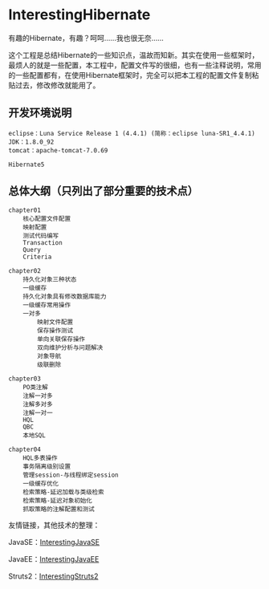 # InterestingHibernate

有趣的Hibernate，有趣？呵呵……我也很无奈……

这个工程是总结Hibernate的一些知识点，温故而知新。其实在使用一些框架时，最烦人的就是一些配置，本工程中，配置文件写的很细，也有一些注释说明，常用的一些配置都有，在使用Hibernate框架时，完全可以把本工程的配置文件复制粘贴过去，修改修改就能用了。

## 开发环境说明
	eclipse：Luna Service Release 1 (4.4.1) (简称：eclipse luna-SR1_4.4.1)
	JDK：1.8.0_92
	tomcat：apache-tomcat-7.0.69

	Hibernate5

## 总体大纲（只列出了部分重要的技术点）
	chapter01
		核心配置文件配置
		映射配置
		测试代码编写
		Transaction
		Query
		Criteria
		
	chapter02
		持久化对象三种状态
		一级缓存
		持久化对象具有修改数据库能力
		一级缓存常用操作
		一对多
			映射文件配置
			保存操作测试
			单向关联保存操作
			双向维护分析与问题解决
			对象导航
			级联删除
			
	chapter03
		PO类注解
		注解一对多
		注解多对多
		注解一对一
		HQL
		QBC
		本地SQL
		
	chapter04
		HQL多表操作
		事务隔离级别设置
		管理session-与线程绑定session
		一级缓存优化
		检索策略-延迟加载与类级检索
		检索策略-延迟对象初始化
		抓取策略的注解配置和测试

友情链接，其他技术的整理：
	
JavaSE：[InterestingJavaSE](https://github.com/gongchuanjing/InterestingJavaSE.git)

JavaEE：[InterestingJavaEE](https://github.com/gongchuanjing/InterestingJavaEE.git)

Struts2：[InterestingStruts2](https://github.com/gongchuanjing/InterestingStruts2.git)
